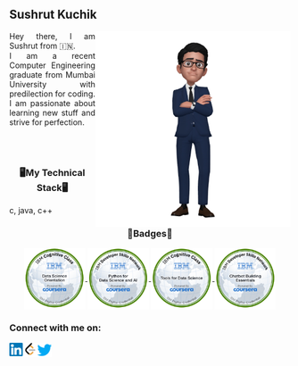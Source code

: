 <html>
  <body>
    <h2 align='left'><b>Sushrut Kuchik</b></h2>
    <p align="justify">
      <img src="https://github.com/ksushrut/ksushrut/blob/main/Assets/AREmoji_20220914_204113-removebg-preview.png?raw=true" width="350" height="350" align="right">
      Hey there, I am Sushrut from 🇮🇳.<br>
      I am a recent Computer Engineering graduate from Mumbai University with predilection for coding. I am passionate about learning new stuff and strive for            perfection.
      <!-- <h5>💡Currently working on: </h5> -->
    </p>
    <br><br>
    <p>
      <h3 align='center'>🖥️My Technical Stack🖥️</h3>
        c, java, c++
    </p>
    <p align='center'><h3 align='center'>🏅Badges🏅</h3>
      <section align="center">
        <a href="https://www.credly.com/badges/9f3233a4-9df4-4cd3-9a20-136634631840/public_url">  
          <img src="https://github.com/ksushrut/ksushrut/blob/main/Assets/Cognitive_Class_-_What_is_Data_Science.png?raw=true" height="110" width="110" align="center">
        </a>
        <a href="https://www.credly.com/badges/99215024-cfcb-4e5a-addc-7e72c9b2df41/public_url">
          <img src="https://github.com/ksushrut/ksushrut/blob/main/Assets/Python_for_Data_Sci_and_AI_Foundational.png?raw=true" height="110" width="110" align="center">
        </a>
        <a href="https://www.credly.com/badges/8ac39b15-36f2-4c74-891a-11dd446e8901/public_url">
          <img src="https://github.com/ksushrut/ksushrut/blob/main/Assets/Tools_for_Data_Science_Foundational.png?raw=true" height="110" width="110" align="center">
        </a>
        <a href="https://www.credly.com/badges/49a3d8bf-6273-4d26-b416-27b7e6949f84/public_url">
          <img src="https://github.com/ksushrut/ksushrut/blob/main/Assets/Chatbot_Building_Essentials_Foundational.png?raw=true" height="110" width="110" align="center">
        </a>        
      </section>
    </p>
    <p> 
        <h3>Connect with me on: </h3> 
        <a href="https://www.linkedin.com/in/sushrutkuchik/" target="_blank">
        <img align="left" width="24px" src="https://raw.githubusercontent.com/ksushrut/ksushrut/9b810cf171dcc9b02fe1cdc3255526f2474e6f26/Assets/Linkedin.svg" />
        </a>&nbsp;&nbsp;
        <a href="https://leetcode.com/SushrutKuchik/" target="_blank">
        <img align="left" width="26px" src="https://github.com/ksushrut/ksushrut/blob/main/Assets/LeetCode_logo_black.png" />
        <a href="https://twitter.com/sushrutk16" target="_blank">
        <img align="left" width="26px" src="https://raw.githubusercontent.com/ksushrut/ksushrut/2363656a6f357ba7a88bf692681656193cec9fbc/Assets/Twitter.svg" />
    </p>
  </body>
</html>
